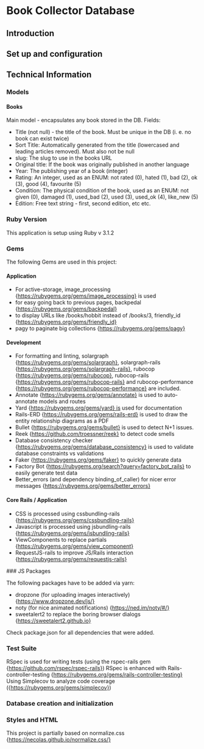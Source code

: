 # Book Collector Database

## Introduction

## Set up and configuration

## Technical Information

### Models

#### Books

Main model - encapsulates any book stored in the DB.
Fields:

- Title (not null) - the title of the book. Must be unique in the DB (i. e. no book can exist twice)
- Sort Title: Automatically generated from the title (lowercased and leading articles removed). Must also not be null
- slug: The slug to use in the books URL
- Original title: If the book was originally published in another language
- Year: The publishing year of a book (integer)
- Rating: An integer, used as an ENUM: not rated (0), hated (1), bad (2), ok (3), good (4), favourite (5)
- Condition: The physical condition of the book, used as an ENUM: not given (0), damaged (1), used_bad (2), used (3), used_ok (4), like_new (5)
- Edition: Free text string - first, second edition, etc etc.

### Ruby Version

This application is setup using Ruby v 3.1.2

### Gems

The following Gems are used in this project:

#### Application

- For active-storage, image_processing {https://rubygems.org/gems/image_processing} is used
- for easy going back to previous pages, backpedal {https://rubygems.org/gems/backpedal}
- to display URLs like /books/hobbit instead of /books/3, friendly_id {https://rubygems.org/gems/friendly_id}
- pagy to paginate big collections {https://rubygems.org/gems/pagy}

#### Development

- For formatting and linting, solargraph {https://rubygems.org/gems/solargraph}, solargraph-rails {https://rubygems.org/gems/solargraph-rails}, rubocop {https://rubygems.org/gems/rubocop}, rubocop-rails {https://rubygems.org/gems/rubocop-rails} and rubocop-performance {https://rubygems.org/gems/rubocop-performance} are included.
- Annotate {https://rubygems.org/gems/annotate} is used to auto-annotate models and routes
- Yard {https://rubygems.org/gems/yard} is used for documentation
- Rails-ERD {https://rubygems.org/gems/rails-erd} is used to draw the entity relationship diagrams as a PDF
- Bullet {https://rubygems.org/gems/bullet} is used to detect N+1 issues.
- Reek {https://github.com/troessner/reek} to detect code smells
- Database consistency checker {https://rubygems.org/gems/database_consistency} is used to validate database constraints vs validations
- Faker {https://rubygems.org/gems/faker} to quickly generate data
- Factory Bot {https://rubygems.org/search?query=factory_bot_rails} to easily generate test data
- Better_errors (and dependency binding_of_caller) for nicer error messages {https://rubygems.org/gems/better_errors}

#### Core Rails / Application

- CSS is processed using cssbundling-rails {https://rubygems.org/gems/cssbundling-rails}
- Javascript is processed using jsbundling-rails {https://rubygems.org/gems/jsbundling-rails}
- ViewComponents to replace partials {https://rubygems.org/gems/view_component}
- RequestJS-rails to improve JS/Rails interaction {https://rubygems.org/gems/requestjs-rails}

### JS Packages

The following packages have to be added via yarn:

- dropzone (for uploading images interactively) {https://www.dropzone.dev/js/}
- noty (for nice animated notifications) {https://ned.im/noty/#/}
- sweetalert2 to replace the boring browser dialogs {https://sweetalert2.github.io}

Check package.json for all dependencies that were added.

### Test Suite

RSpec is used for writing tests (using the rspec-rails gem {https://github.com/rspec/rspec-rails})
RSpec is enhanced with Rails-controller-testing {https://rubygems.org/gems/rails-controller-testing}
Using Simplecov to analyze code coverage ({https://rubygems.org/gems/simplecov})

### Database creation and initialization

### Styles and HTML

This project is partially based on normalize.css {https://necolas.github.io/normalize.css/}
